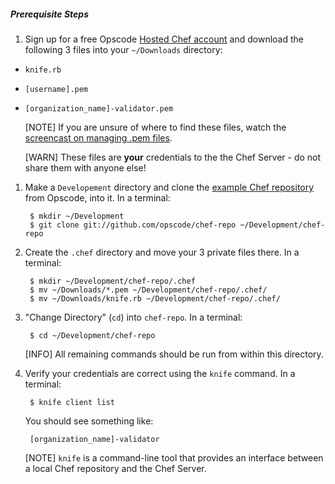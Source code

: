 ##### Prerequisite Steps
1. Sign up for a free Opscode [Hosted Chef account][chef-hosted] and download the following 3 files into your `~/Downloads` directory:

- `knife.rb`
- `[username].pem`
- `[organization_name]-validator.pem`

    [NOTE] If you are unsure of where to find these files, watch the [screencast on managing .pem files][pem-screencast].
    
    [WARN] These files are **your** credentials to the the Chef Server - do not share them with anyone else!

1. Make a `Developement` directory and clone the [example Chef repository][chef-repo-github] from Opscode, into it. In a terminal:

        $ mkdir ~/Development
        $ git clone git://github.com/opscode/chef-repo ~/Development/chef-repo

1. Create the `.chef` directory and move your 3 private files there. In a terminal:

        $ mkdir ~/Development/chef-repo/.chef
        $ mv ~/Downloads/*.pem ~/Development/chef-repo/.chef/
        $ mv ~/Downloads/knife.rb ~/Development/chef-repo/.chef/

1. "Change Directory" (`cd`) into `chef-repo`. In a terminal:

        $ cd ~/Development/chef-repo

    [INFO] All remaining commands should be run from within this directory.

1. Verify your credentials are correct using the `knife` command. In a terminal:

        $ knife client list

    You should see something like:

        [organization_name]-validator

    [NOTE] `knife` is a command-line tool that provides an interface between a local Chef repository and the Chef Server.

[chef-hosted]: http://www.opscode.com/hosted-chef/ "Sign up for Hosted Chef"
[pem-screencast]: https://learnchef.opscode.com/screencasts/manage-pem-files/
[chef-repo-github]: http://github.com/opscode/chef-repo
